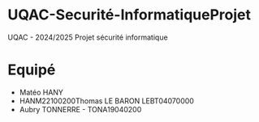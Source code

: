 # UQAC-Securité-InformatiqueProjet
UQAC - 2024/2025  Projet sécurité informatique


# Equipé

- Matéo HANY 
- HANM22100200Thomas LE BARON LEBT04070000
- Aubry TONNERRE - TONA19040200



